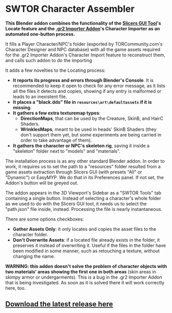 # SWTOR Character Assembler

**This Blender addon combines the functionality of the [Slicers GUI Tool](https://github.com/SWTOR-Slicers/Slicers-GUI)'s Locate feature and the [.gr2 Importer Addon](https://github.com/SWTOR-Slicers/Granny2-Plug-In-Blender-2.8x)'s Character Importer as an automated one-button process.**

It fills a Player Character/NPC's folder (exported by TORCommunity.com's Character Designer and NPC database) with all the game assets required for the .gr2 Importer Addon's Character Import feature to reconstruct them, and calls such addon to do the importing

It adds a few novelties to the Locating process:
* **It reports its progress and errors through Blender's Console**. It is recommended to keep it open to check for any error message, as it lists all the files it detects and copies, showing if any entry is malformed or leads to an inexistent file.
* **It places a "black.dds" file in `resources\art\defaultassets` if it is missing**.
* **It gathers a few extra texturemap types**:
  * **DirectionMaps**, that can be used by the Creature, SkinB, and HairC Shaders.
  * **WrinklesMaps**, meant to be used in heads' SkinB Shaders (they don't support them yet, but some experiments are being carried in order to take advantage of them).
* **It gathers the character or NPC's skeleton rig**, saving it inside a "skeleton" folder next to "models" and "materials".

The installation process is as any other standard Blender addon. In order to work, it requires us to set the path to a "resources" folder resulted from a game assets extraction through Slicers GUI (with presets "All" or "Dynamic") or EasyMYP. We do that in its Preferences panel. If not set, the Addon's button will be greyed out.

The addon appears in the 3D Viewport's Sidebar as a "SWTOR Tools" tab containing a single button. Instead of selecting a character's whole folder as we used to do with the Slicers GUI tool, it needs us to select the "path.json" file inside, instead. Processing the file is nearly instantaneous.

There are some options checkboxes:

* **Gather Assets Only**: it only locates and copies the asset files to the character folder.
* **Don't Overwrite Assets**: if a located file already exists in the folder, it preserves it instead of overwriting it. Useful if the files in the folder have been modified in some manner, such as retouching a texture, without changing the name.

**WARNING: this addon doesn't solve the problem of character objects with two materials' areas showing the first one in both areas** (skin areas in skimpy armor or undergarments). This is a bug in the .gr2 Importer Addon that is being investigated. As soon as it is solved there it will work correctly here, too.

## **[Download the latest release here](https://github.com/SWTOR-Slicers/SWTOR-Character-Locator/releases/latest)**
